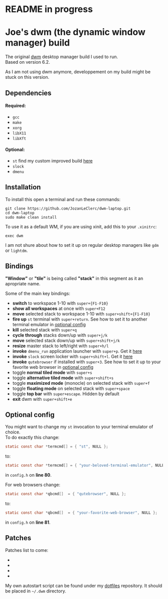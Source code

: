 # README in progress

# Joe's dwm (the dynamic window manager) build

The original [dwm](https://dwm.suckless.org/) desktop manager build I used to run.  
Based on version 6.2.

As I am not using dwm anymore, developpement on my build might be stuck on this version.

## Dependencies

#### Required:
+ `gcc`
+ `make`
+ `xorg`
+ `libX11`
+ `libXft`

#### Optional:
+ `st` find my custom improved build [here](https://github.com/JozanLeClerc/st-laptop)
+ `slock`
+ `dmenu`

## Installation

To install this open a terminal and run these commands:
```shell
git clone https://github.com/JozanLeClerc/dwm-laptop.git
cd dwm-laptop
sudo make clean install
```
To use it as a default WM, if you are using xinit, add this to your `.xinitrc`:
```shell
exec dwm
```
I am not shure about how to set it up on regular desktop managers like `gdm` or `lightdm`.

## Bindings

**"Window"** or **"tile"** is being called **"stack"** in this segment as it an apropriate name.

Some of the main key bindings:
+ **switch** to workspace 1-10 with `super+{F1-F10}`
+ **show all workspaces** at once with `super+F12`
+ **move** selected stack to workspace 1-10 with `super+shift+{F1-F10}`
+ **fire up** `st` terminal with `super+return`. See how to set it to another terminal emulator in [optional config](#optional-config) 
+ **kill** selected stack with `super+q`
+ **cycle through** stacks down/up with `super+j/k`
+ **move** selected stack down/up with `super+shift+j/k`
+ **resize** master stack to left/right with `super+h/l`
+ **invoke** `dmenu_run` application launcher with `super+p`. Get it [here](https://tools.suckless.org/dmenu/)
+ **invoke** `slock` screen locker with `super+shift+l`. Get it [here](https://tools.suckless.org/slock/)
+ **invoke** `qutebrowser` if installed with `super+3`. See how to set it up to your favorite web browser in [optional config](https://github.com/JozanLeClerc/dwm-laptop/blob/master/README.md#optional-config)
+ toggle **normal tiled mode** with `super+s`
+ toggle **alternative tiled mode** with `super+shift+s`
+ toggle **maximized mode** (monocle) on selected stack with `super+f`
+ toggle **floating mode** on selected stack with `super+space`
+ toggle **top bar** with `super+escape`. Hidden by default
+ **exit** dwm with `super+shift+e`

## Optional config

You might want to change my `st` invocation to your terminal emulator of choice.  
To do exactly this change:  
```c
static const char *termcmd[] = { "st", NULL };
```  
to:  
```c
static const char *termcmd[] = { "your-beloved-terminal-emulator", NULL };
```  
in `config.h` on **line 80**.


For web browsers change:
```c
static const char *qbcmd[]  = { "qutebrowser", NULL };
```
to:  
```c
static const char *qbcmd[]  = { "your-favorite-web-browser", NULL };
```  
in `config.h` on **line 81**.

## Patches

Patches list to come:

+
+
+
+

My own autostart script can be found under my [dotfiles](https://github.com/JozanLeClerc/dotfiles) repository. It should be placed in `~/.dwm` directory.

